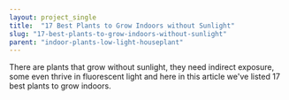 ```yaml
---
layout: project_single
title:  "17 Best Plants to Grow Indoors without Sunlight"
slug: "17-best-plants-to-grow-indoors-without-sunlight"
parent: "indoor-plants-low-light-houseplant"
---
```

There are plants that grow without sunlight, they need indirect exposure, some even thrive in fluorescent light and here in this article we've listed 17 best plants to grow indoors.